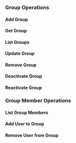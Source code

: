 ### Group Operations

#### Add Group
#### Get Group
#### List Groups
#### Update Group
#### Remove Group
#### Deactivate Group
#### Reactivate Group

### Group Member Operations

#### List Group Members
#### Add User to Group
#### Remove User from Group